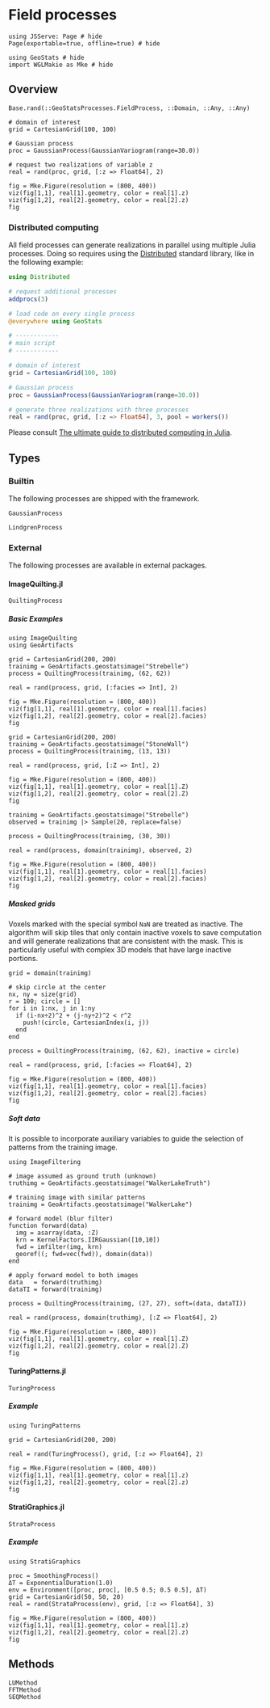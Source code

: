 # Field processes

```@example fieldprocs
using JSServe: Page # hide
Page(exportable=true, offline=true) # hide

using GeoStats # hide
import WGLMakie as Mke # hide
```

## Overview

```@docs
Base.rand(::GeoStatsProcesses.FieldProcess, ::Domain, ::Any, ::Any)
```

```@example fieldprocs
# domain of interest
grid = CartesianGrid(100, 100)

# Gaussian process
proc = GaussianProcess(GaussianVariogram(range=30.0))

# request two realizations of variable z
real = rand(proc, grid, [:z => Float64], 2)

fig = Mke.Figure(resolution = (800, 400))
viz(fig[1,1], real[1].geometry, color = real[1].z)
viz(fig[1,2], real[2].geometry, color = real[2].z)
fig
```

### Distributed computing

All field processes can generate realizations in parallel
using multiple Julia processes. Doing so requires using the
[Distributed](https://docs.julialang.org/en/v1/stdlib/Distributed/)
standard library, like in the following example:

```julia
using Distributed

# request additional processes
addprocs(3)

# load code on every single process
@everywhere using GeoStats

# ------------
# main script
# ------------

# domain of interest
grid = CartesianGrid(100, 100)

# Gaussian process
proc = GaussianProcess(GaussianVariogram(range=30.0))

# generate three realizations with three processes
real = rand(proc, grid, [:z => Float64], 3, pool = workers())
```

Please consult
[The ultimate guide to distributed computing in Julia](https://github.com/Arpeggeo/julia-distributed-computing/tree/master).

## Types

### Builtin

The following processes are shipped with the framework.

```@docs
GaussianProcess
```

```@docs
LindgrenProcess
```

### External

The following processes are available in external packages.

#### ImageQuilting.jl

```@docs
QuiltingProcess
```

##### Basic Examples

```@example fieldprocs
using ImageQuilting
using GeoArtifacts

grid = CartesianGrid(200, 200)
trainimg = GeoArtifacts.geostatsimage("Strebelle")
process = QuiltingProcess(trainimg, (62, 62))

real = rand(process, grid, [:facies => Int], 2)

fig = Mke.Figure(resolution = (800, 400))
viz(fig[1,1], real[1].geometry, color = real[1].facies)
viz(fig[1,2], real[2].geometry, color = real[2].facies)
fig
```

```@example fieldprocs
grid = CartesianGrid(200, 200)
trainimg = GeoArtifacts.geostatsimage("StoneWall")
process = QuiltingProcess(trainimg, (13, 13))

real = rand(process, grid, [:Z => Int], 2)

fig = Mke.Figure(resolution = (800, 400))
viz(fig[1,1], real[1].geometry, color = real[1].Z)
viz(fig[1,2], real[2].geometry, color = real[2].Z)
fig
```

```@example fieldprocs
trainimg = GeoArtifacts.geostatsimage("Strebelle")
observed = trainimg |> Sample(20, replace=false)

process = QuiltingProcess(trainimg, (30, 30))

real = rand(process, domain(trainimg), observed, 2)

fig = Mke.Figure(resolution = (800, 400))
viz(fig[1,1], real[1].geometry, color = real[1].facies)
viz(fig[1,2], real[2].geometry, color = real[2].facies)
fig
```

##### Masked grids

Voxels marked with the special symbol `NaN` are treated as inactive.
The algorithm will skip tiles that only contain inactive voxels to 
save computation and will generate realizations that are consistent
with the mask. This is particularly useful with complex 3D models that 
have large inactive portions.

```@example fieldprocs
grid = domain(trainimg)

# skip circle at the center
nx, ny = size(grid)
r = 100; circle = []
for i in 1:nx, j in 1:ny
  if (i-nx÷2)^2 + (j-ny÷2)^2 < r^2
    push!(circle, CartesianIndex(i, j))
  end
end

process = QuiltingProcess(trainimg, (62, 62), inactive = circle)

real = rand(process, grid, [:facies => Float64], 2)

fig = Mke.Figure(resolution = (800, 400))
viz(fig[1,1], real[1].geometry, color = real[1].facies)
viz(fig[1,2], real[2].geometry, color = real[2].facies)
fig
```

##### Soft data

It is possible to incorporate auxiliary variables to guide the 
selection of patterns from the training image.

```@example fieldprocs
using ImageFiltering

# image assumed as ground truth (unknown)
truthimg = GeoArtifacts.geostatsimage("WalkerLakeTruth")

# training image with similar patterns
trainimg = GeoArtifacts.geostatsimage("WalkerLake")

# forward model (blur filter)
function forward(data)
  img = asarray(data, :Z)
  krn = KernelFactors.IIRGaussian([10,10])
  fwd = imfilter(img, krn)
  georef((; fwd=vec(fwd)), domain(data))
end

# apply forward model to both images
data   = forward(truthimg)
dataTI = forward(trainimg)

process = QuiltingProcess(trainimg, (27, 27), soft=(data, dataTI))

real = rand(process, domain(truthimg), [:Z => Float64], 2)

fig = Mke.Figure(resolution = (800, 400))
viz(fig[1,1], real[1].geometry, color = real[1].Z)
viz(fig[1,2], real[2].geometry, color = real[2].Z)
fig
```

#### TuringPatterns.jl

```@docs
TuringProcess
```

##### Example

```@example fieldprocs
using TuringPatterns

grid = CartesianGrid(200, 200)

real = rand(TuringProcess(), grid, [:z => Float64], 2)

fig = Mke.Figure(resolution = (800, 400))
viz(fig[1,1], real[1].geometry, color = real[1].z)
viz(fig[1,2], real[2].geometry, color = real[2].z)
fig
```

#### StratiGraphics.jl

```@docs
StrataProcess
```

##### Example

```@example fieldprocs
using StratiGraphics

proc = SmoothingProcess()
ΔT = ExponentialDuration(1.0)
env = Environment([proc, proc], [0.5 0.5; 0.5 0.5], ΔT)
grid = CartesianGrid(50, 50, 20)
real = rand(StrataProcess(env), grid, [:z => Float64], 3)

fig = Mke.Figure(resolution = (800, 400))
viz(fig[1,1], real[1].geometry, color = real[1].z)
viz(fig[1,2], real[2].geometry, color = real[2].z)
fig
```

## Methods

```@docs
LUMethod
FFTMethod
SEQMethod
```
